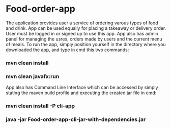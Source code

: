 # Food-order-app
The application provides user a service of ordering varous types of food and drink. App can be used equally for placing a takeaway or delivery order.
User must be logged in or signed up to use this app. App also has admin panel for managing the usres, orders made by users and the current menu of meals.
To run the app, simply position yourself in the directory where you downloaded the app, and type in cmd this two commands:
### mvn clean install
### mvn clean javafx:run
App also has Command Line Interface which can be accessed by simply stating the maven build profile and executing the created jar file in cmd:
### mvn clean install -P cli-app
### java -jar Food-order-app-cli-jar-with-dependencies.jar
